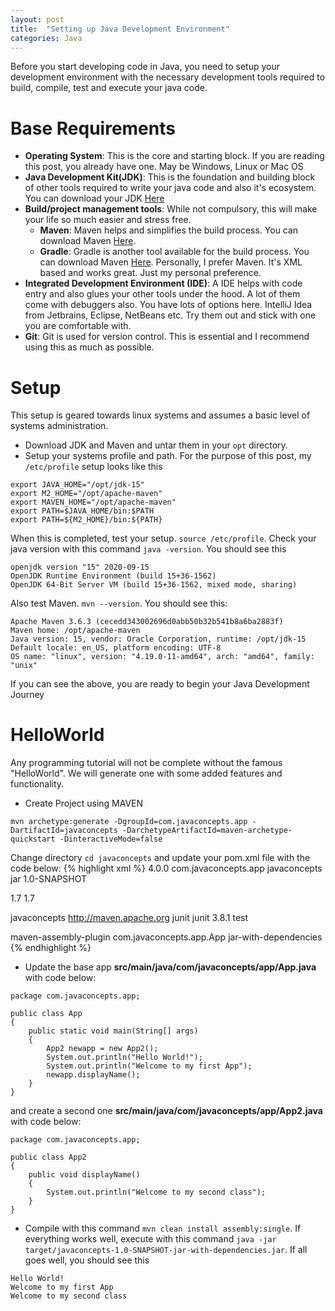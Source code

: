 ```yaml
---
layout: post
title:  "Setting up Java Development Environment"
categories: Java
---
```


Before you start developing code in Java, you need to setup your development environment with the necessary development tools
required to build, compile, test and execute your java code.

# **Base Requirements**
* **Operating System**: This is the core and starting block. If you are reading this post, you already have one. May be Windows,
  Linux or Mac OS
* **Java Development Kit(JDK)**: This is the foundation and building block of other tools required to write your java code and
  also it's ecosystem. You can download your JDK [Here](https://www.oracle.com/java/technologies/javase-downloads.html)
* **Build/project management tools**: While not compulsory, this will make your life so much easier and stress free.
  * **Maven**: Maven helps and simplifies the build process. You can download Maven [Here](http://maven.apache.org/download.cgi).
  * **Gradle**: Gradle is another tool available for the build process. You can download Maven [Here](https://gradle.org/).
  Personally, I prefer Maven. It's XML based and works great. Just my personal preference.
* **Integrated Development Environment (IDE)**: A IDE helps with code entry and also glues your other tools under the hood. A lot
  of them come with debuggers also. You have lots of options here. IntelliJ Idea from Jetbrains, Eclipse, NetBeans etc. Try them
  out and stick with one you are comfortable with.
* **Git**: Git is used for version control. This is essential and I recommend using this as much as possible.

# **Setup**
This setup is geared towards linux systems and assumes a basic level of systems administration.
* Download JDK and Maven and untar them in your ```opt``` directory. 
* Setup your systems profile and path. For the purpose of this post, my ```/etc/profile``` setup looks like this
```
export JAVA_HOME="/opt/jdk-15"
export M2_HOME="/opt/apache-maven"
export MAVEN_HOME="/opt/apache-maven"
export PATH=$JAVA_HOME/bin:$PATH
export PATH=${M2_HOME}/bin:${PATH}
```
When this is completed, test your setup. ```source /etc/profile```. Check your java version with this command ```java -version```. 
You should see this
```
openjdk version "15" 2020-09-15
OpenJDK Runtime Environment (build 15+36-1562)
OpenJDK 64-Bit Server VM (build 15+36-1562, mixed mode, sharing)
```
Also test Maven. ```mvn --version```. You should see this:
```
Apache Maven 3.6.3 (cecedd343002696d0abb50b32b541b8a6ba2883f)
Maven home: /opt/apache-maven
Java version: 15, vendor: Oracle Corporation, runtime: /opt/jdk-15
Default locale: en_US, platform encoding: UTF-8
OS name: "linux", version: "4.19.0-11-amd64", arch: "amd64", family: "unix"
```
If you can see the above, you are ready to begin your Java Development Journey


# **HelloWorld**
Any programming tutorial will not be complete without the famous "HelloWorld". We will generate one with some added
features and functionality.
* Create Project using MAVEN
```
mvn archetype:generate -DgroupId=com.javaconcepts.app -DartifactId=javaconcepts -DarchetypeArtifactId=maven-archetype-quickstart -DinteractiveMode=false
```
Change directory ```cd javaconcepts``` and update your pom.xml file with the code below: 
{% highlight xml %}
<project xmlns="http://maven.apache.org/POM/4.0.0" xmlns:xsi="http://www.w3.org/2001/XMLSchema-instance"
  xsi:schemaLocation="http://maven.apache.org/POM/4.0.0 http://maven.apache.org/maven-v4_0_0.xsd">
  <modelVersion>4.0.0</modelVersion>
  <groupId>com.javaconcepts.app</groupId>
  <artifactId>javaconcepts</artifactId>
  <packaging>jar</packaging>
  <version>1.0-SNAPSHOT</version>

  <properties>
    <maven.compiler.source>1.7</maven.compiler.source>
    <maven.compiler.target>1.7</maven.compiler.target>
  </properties>

  <name>javaconcepts</name>
  <url>http://maven.apache.org</url>
  <dependencies>
    <dependency>
      <groupId>junit</groupId>
      <artifactId>junit</artifactId>
      <version>3.8.1</version>
      <scope>test</scope>
    </dependency>
  </dependencies>

  <build>
    <plugins>
        <plugin>
            <artifactId>maven-assembly-plugin</artifactId>
            <configuration>
                <archive>
                    <manifest>
                        <mainClass>com.javaconcepts.app.App</mainClass>
                    </manifest>
                </archive>
                <descriptorRefs>
                    <descriptorRef>jar-with-dependencies</descriptorRef>
                </descriptorRefs>
            </configuration>
        </plugin>
    </plugins>
  </build>

</project>
{% endhighlight %}

* Update the base app **src/main/java/com/javaconcepts/app/App.java** with code below:
```
package com.javaconcepts.app;

public class App 
{
    public static void main(String[] args)
    {
        App2 newapp = new App2();
        System.out.println("Hello World!");
        System.out.println("Welcome to my first App");
        newapp.displayName();        
    }
}
```
and create a second one **src/main/java/com/javaconcepts/app/App2.java** with code below:
```
package com.javaconcepts.app;

public class App2 
{
    public void displayName()
    {
        System.out.println("Welcome to my second class");
    }
}
```
* Compile with this command ```mvn clean install assembly:single```. If everything works well, execute with this command ```java -jar target/javaconcepts-1.0-SNAPSHOT-jar-with-dependencies.jar```. If all goes well, you should see this
```
Hello World!
Welcome to my first App
Welcome to my second class
```
